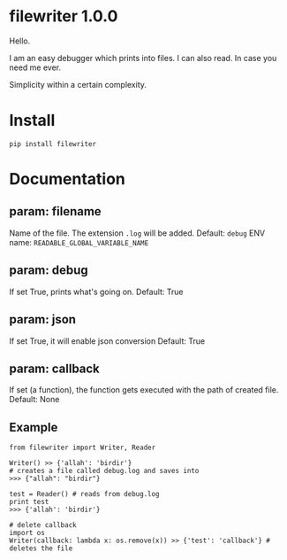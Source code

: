 # filewriter 1.0.0

Hello.

I am an easy debugger which prints into files. I can also read. In case you need me ever.

Simplicity within a certain complexity.

# Install

`pip install filewriter`

# Documentation

## param: filename

Name of the file. The extension `.log` will be added. 
Default: `debug`
ENV name: `READABLE_GLOBAL_VARIABLE_NAME`

## param: debug

If set True, prints what's going on.
Default: True

## param: json

If set True, it will enable json conversion
Default: True

## param: callback

If set (a function), the function gets executed with the path of created file.
Default: None


## Example

```code=python
from filewriter import Writer, Reader

Writer() >> {'allah': 'birdir'}
# creates a file called debug.log and saves into
>>> {"allah": "birdir"}

test = Reader() # reads from debug.log
print test
>>> {'allah': 'birdir'}

# delete callback
import os
Writer(callback: lambda x: os.remove(x)) >> {'test': 'callback'} # deletes the file
```
